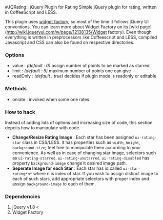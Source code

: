 #JQRating : jQuery Plugin for Rating
Simple jQuery plugin for rating, written in CoffeeScript and LESS.

This plugin uses [widget factory](http://api.jqueryui.com/jQuery.widget), so most of the time it follows jQuery UI conventions. You can learn more about Widget Factory on its [wiki page](http://wiki.jqueryui.com/w/page/12138135/Widget factory). Even though everything is written in preprocessors like Coffeescript and LESS, compiled Javascript and CSS can also be found on respective directories.

### Options
* value : _(default : 0)_ assign number of points to be marked as starred
* limit : _(default : 5)_ maximum number of points one can give
* readOnly : _(default : true)_ decides if plugin mode is readonly or editable

### Methods
* onrate : invoked when some one rates

### How to hack
Instead of adding lots of options and increasing size of code, this section depcits how to manipulate with code.
* **Change/Resize Rating Image** : Each star has been assigned `ui-rating-star` class in CSS/LESS. It has properties such as `width`, `height`, `background-size`; feel free to manipulate them according to your convenience. As well as in case of changing star image, selectors such as `ui-rating-starred`, `ui-rating-unstarred`, `ui-rating-disabled` has property `background-image` change it desired image path.
* **Seperate Image for each Star** : Each star has id called `ui-star-rating*n*` where n is index of star. If you wish to assign distinct image to each of such stars, add appropriate selectors with proper index and assign `background-image` to each of them.

### Dependencies
1.  jQuery v1.8 <
2.  Widget Factory